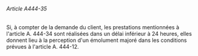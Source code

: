 ###### Article A444-35

Si, à compter de la demande du client, les prestations mentionnées à l'article A. 444-34 sont réalisées dans un délai inférieur à 24 heures, elles donnent lieu à la perception d'un émolument majoré dans les conditions prévues à l'article A. 444-12.

